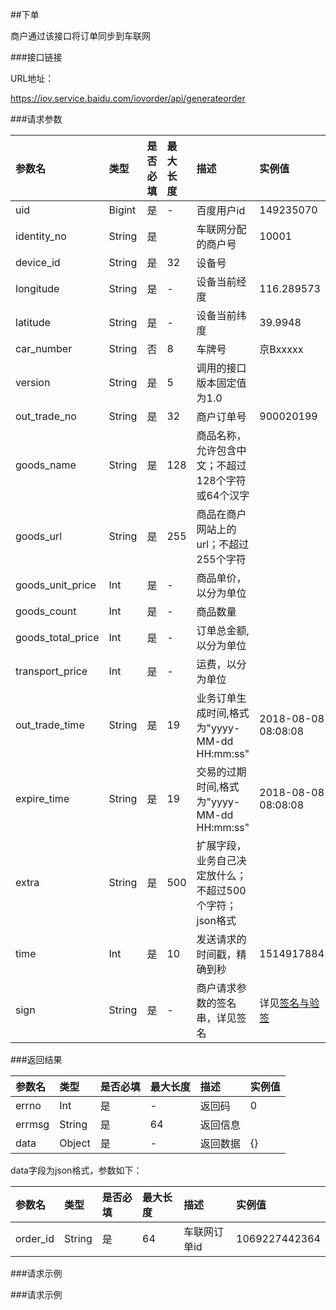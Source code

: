##下单

商户通过该接口将订单同步到车联网

###接口链接

URL地址：

https://iov.service.baidu.com/iovorder/api/generateorder

###请求参数

 |参数名 |类型|是否必填|最大长度|描述|实例值
| :------| :------ | :------ | :------ | :------ | :------ 
 |uid |Bigint|是|-|百度用户id| 149235070
 |identity_no  |String|是| |车联网分配的商户号|10001
 | device_id | String| 是 |32 |设备号||
 | longitude|String | 是 | -|设备当前经度 |116.289573|
 | latitude | String| 是 | -|设备当前纬度|39.9948|
 | car_number | String | 否 |8|车牌号|京Bxxxxx |
 | version | String| 是 |5 |调用的接口版本固定值为1.0||
|out_trade_no |String|是|32|商户订单号|900020199
|goods_name|String|是|128|商品名称，允许包含中文；不超过128个字符或64个汉字 ||
|goods_url|String|是|255|商品在商户网站上的url；不超过255个字符 ||
|goods_unit_price|Int|是|-|商品单价，以分为单位 ||
|goods_count|Int|是|-|商品数量 ||
|goods_total_price|Int|是|-|订单总金额,以分为单位||
|transport_price|Int|是|-|运费，以分为单位||
|out_trade_time|String|是|19|业务订单生成时间,格式为"yyyy-MM-dd HH:mm:ss"|2018-08-08 08:08:08|
|expire_time|String|是|19|交易的过期时间,格式为"yyyy-MM-dd HH:mm:ss"|2018-08-08 08:08:08|
|extra|String|是|500|扩展字段，业务自己决定放什么；不超过500个字符；json格式||
|time|Int|是|10|发送请求的时间戳，精确到秒|1514917884|
|sign |String|是|-|商户请求参数的签名串，详见签名|详见[签名与验签](/jie-kou-gui-ze/qian-ming.md)|



 ###返回结果

|参数名 |类型|是否必填|最大长度|描述|实例值
| :------| :------ | :------ | :------ | :------ | :------
 |errno|Int|是|-|返回码|0|
 |errmsg|String|是|64|返回信息|| 
 |data |Object |是|-|返回数据|{}|


 data字段为json格式，参数如下：
 
 
|参数名 |类型|是否必填|最大长度|描述|实例值
| :------| :------ | :------ | :------ | :------ | :------
| order_id |String|是|64| 车联网订单id|1069227442364|
 
###请求示例

###请求示例



